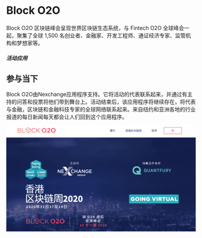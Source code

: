 # Block O2O

Block O2O 区块链峰会呈现世界区块链生态系统，与 Fintech O2O 全球峰会一起，聚集了全球 1,500 名创业者、金融家、开发工程师、通证经济专家、监管机构和梦想家等。

##### 活动应用

## 参与当下

Block O2O由Nexchange应用程序支持。它将活动的代表联系起来，并通过有主持的问答和投票将他们带到舞台上。活动结束后，该应用程序将继续存在，将代表与金融，区块链和金融科技专家的全球网络联系起来。来自纽约和亚洲各地的行业报道的每日新闻每天都会让人们回到这个应用程序。

![2234](2234.png)


